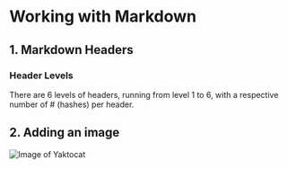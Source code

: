 # Working with Markdown
## 1. Markdown Headers
### Header Levels
There are 6 levels of headers, running from level 1 to 6, with a respective number of # (hashes) per header.
## 2. Adding an image
![Image of Yaktocat](https://octodex.github.com/images/yaktocat.png)
